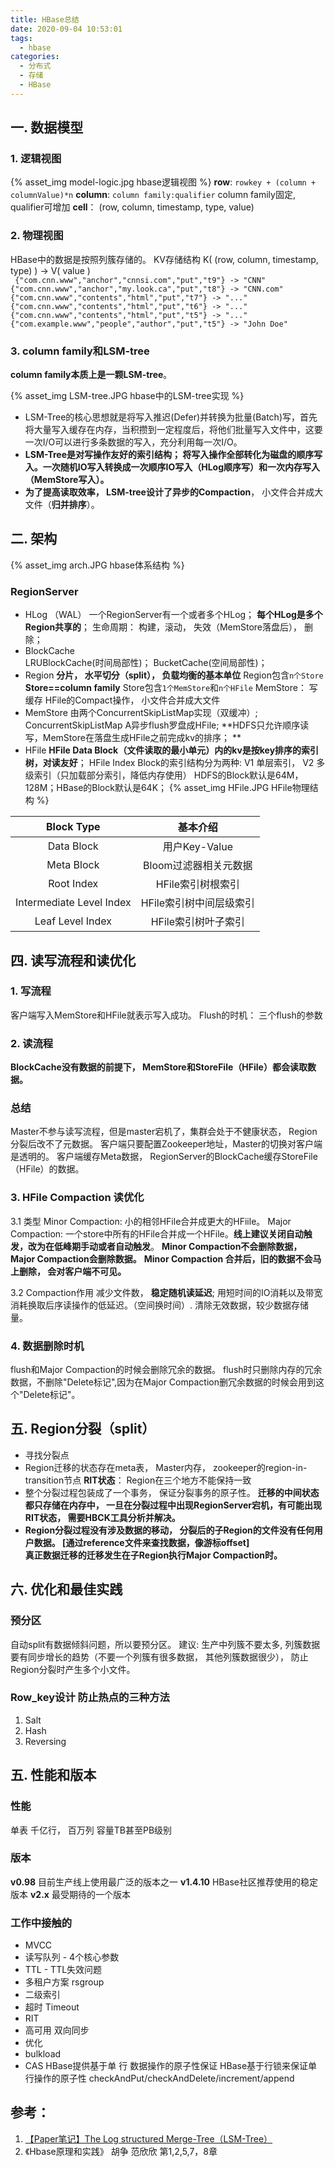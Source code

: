 ```yaml
---
title: HBase总结
date: 2020-09-04 10:53:01
tags:
  - hbase
categories: 
  - 分布式
  - 存储
  - HBase   
---
```


<p></p>
<!-- more -->



## 一. 数据模型
### 1. 逻辑视图 
{% asset_img  model-logic.jpg  hbase逻辑视图 %}
**row**: <code>rowkey + (column + columnValue)*n</code> 
**column**: <code>column family:qualifier</code>   column family固定, qualifier可增加 
**cell**： (row, column, timestamp, type, value) 

### 2. 物理视图
HBase中的数据是按照列簇存储的。
KV存储结构 K( (row, column, timestamp, type) ) -> V( value )  
<code>
{"com.cnn.www","anchor","cnnsi.com","put","t9"} -> "CNN"
{"com.cnn.www","anchor","my.look.ca","put","t8"} -> "CNN.com"
{"com.cnn.www","contents","html","put","t7"} -> "..."
{"com.cnn.www","contents","html","put","t6"} -> "..."
{"com.cnn.www","contents","html","put","t5"} -> "..."
{"com.example.www","people","author","put","t5"} -> "John Doe"
</code>

### 3. column family和LSM-tree
**column family本质上是一颗LSM-tree**。

{% asset_img  LSM-tree.JPG  hbase中的LSM-tree实现 %}

+ LSM-Tree的核心思想就是将写入推迟(Defer)并转换为批量(Batch)写，首先将大量写入缓存在内存，当积攒到一定程度后，将他们批量写入文件中，这要一次I/O可以进行多条数据的写入，充分利用每一次I/O。
+ **LSM-Tree是对写操作友好的索引结构； 将写入操作全部转化为磁盘的顺序写入。一次随机IO写入转换成一次顺序IO写入（HLog顺序写）和一次内存写入（MemStore写入）。**
+ **为了提高读取效率， LSM-tree设计了异步的Compaction**， 小文件合并成大文件（**归并排序**）。

## 二. 架构
{% asset_img  arch.JPG  hbase体系结构 %}

### RegionServer
+ HLog （WAL）
  一个RegionServer有一个或者多个HLog；
  **每个HLog是多个Region共享的**；
  生命周期： 构建，滚动， 失效（MemStore落盘后）， 删除；
+ BlockCache  
  LRUBlockCache(时间局部性)；
  BucketCache(空间局部性)；
+ Region
  **分片， 水平切分（split）， 负载均衡的基本单位**
  Region包含<code>n个Store</code>   **Store==column family**
  Store包含<code>1个MemStore</code>和<code>n个HFile</code>
  MemStore： 写缓存 
  HFile的Compact操作， 小文件合并成大文件
+ MemStore
  由两个ConcurrentSkipListMap实现（双缓冲）;
  ConcurrentSkipListMap A异步flush罗盘成HFile;
  **HDFS只允许顺序读写，MemStore在落盘生成HFile之前完成kv的排序；  **
+ HFile
  **HFile Data Block（文件读取的最小单元）内的kv是按key排序的索引树，对读友好**；
  HFile Index Block的索引结构分为两种: V1 单层索引， V2 多级索引（只加载部分索引，降低内存使用）
  HDFS的Block默认是64M，128M；HBase的Block默认是64K；
  {% asset_img  HFile.JPG  HFile物理结构 %}

 Block Type |    基本介绍
:-:|:-:
Data Block| 用户Key-Value 
Meta Block| Bloom过滤器相关元数据
Root Index| HFile索引树根索引
Intermediate Level Index| HFile索引树中间层级索引
Leaf Level Index| HFile索引树叶子索引 


## 四. 读写流程和读优化
### 1. 写流程
客户端写入MemStore和HFile就表示写入成功。
Flush的时机： 三个flush的参数

### 2. 读流程
**BlockCache没有数据的前提下， MemStore和StoreFile（HFile）都会读取数据。**

### 总结 
Master不参与读写流程，但是master宕机了，集群会处于不健康状态， Region分裂后改不了元数据。
客户端只要配置Zookeeper地址，Master的切换对客户端是透明的。
客户端缓存Meta数据， RegionServer的BlockCache缓存StoreFile（HFile）的数据。


### 3. HFile Compaction  读优化
3.1 类型
 Minor Compaction: 小的相邻HFile合并成更大的HFiile。
 Major Compaction: 一个store中所有的HFile合并成一个HFile。**线上建议关闭自动触发，改为在低峰期手动或者自动触发**。
 **Minor Compaction不会删除数据，Major Compaction会删除数据。** 
 **Minor Compaction 合并后，旧的数据不会马上删除， 会对客户端不可见。** 

3.2 Compaction作用
 减少文件数， **稳定随机读延迟**; 用短时间的IO消耗以及带宽消耗换取后序读操作的低延迟。（空间换时间）.
 清除无效数据，较少数据存储量。


### 4. 数据删除时机
flush和Major Compaction的时候会删除冗余的数据。
flush时只删除内存的冗余数据，不删除"Delete标记",因为在Major Compaction删冗余数据的时候会用到这个"Delete标记"。


## 五. Region分裂（split）
+ 寻找分裂点
+ Region迁移的状态存在meta表， Master内存， zookeeper的region-in-transition节点
  **RIT状态**： Region在三个地方不能保持一致
+ 整个分裂过程包装成了一个事务， 保证分裂事务的原子性。
  **迁移的中间状态都只存储在内存中， 一旦在分裂过程中出现RegionServer宕机，有可能出现RIT状态， 需要HBCK工具分析并解决。**
+ **Region分裂过程没有涉及数据的移动， 分裂后的子Region的文件没有任何用户数据。 [通过reference文件来查找数据，像游标offset]**  
  **真正数据迁移的迁移发生在子Region执行Major Compaction时。**

## 六. 优化和最佳实践
### **预分区**
自动split有数据倾斜问题，所以要预分区。
建议: 生产中列簇不要太多, 列簇数据要有同步增长的趋势（不要一个列簇有很多数据， 其他列簇数据很少），
      防止Region分裂时产生多个小文件。

### Row_key设计  防止热点的三种方法
1. Salt
2. Hash
3. Reversing

## 五. 性能和版本
###  性能  
单表 千亿行， 百万列  容量TB甚至PB级别

###  版本
**v0.98**    目前生产线上使用最广泛的版本之一
**v1.4.10**   HBase社区推荐使用的稳定版本
**v2.x**    最受期待的一个版本

### 工作中接触的
+ MVCC
+ 读写队列 - 4个核心参数
+ TTL - TTL失效问题
+ 多租户方案
  rsgroup
+ 二级索引  
+ 超时 Timeout
+ RIT
+ 高可用
  双向同步
+ 优化
+ bulkload
+ CAS
HBase提供基于单 行 数据操作的原子性保证
HBase基于行锁来保证单行操作的原子性
checkAndPut/checkAndDelete/increment/append  

## 参考：
1. [【Paper笔记】The Log structured Merge-Tree（LSM-Tree）](https://kernelmaker.github.io/lsm-tree)
2. 《Hbase原理和实践》 胡争  范欣欣   第1,2,5,7，8章



